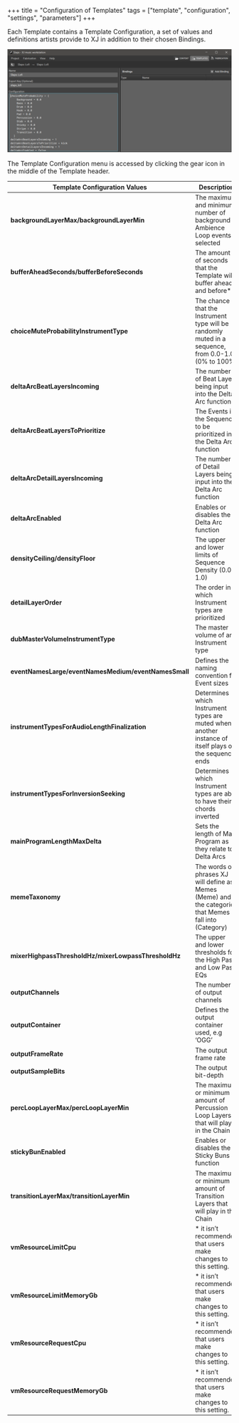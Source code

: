 +++
title = "Configuration of Templates"
tags = ["template", "configuration", "settings", "parameters"]
+++

Each Template contains a Template Configuration, a set of values and definitions artists provide to XJ in addition to their chosen Bindings.

![Configuration of Templates](configuration-of-templates.png)

The Template Configuration menu is accessed by clicking the gear icon in the middle of the Template header.

| Template Configuration Values | Description                                                                                   |
|-------------------------------|-----------------------------------------------------------------------------------------------|
| **backgroundLayerMax/backgroundLayerMin** | The maximum and minimum number of background Ambience Loop events selected                    |
| **bufferAheadSeconds/bufferBeforeSeconds** | The amount of seconds that the Template will buffer ahead and before*                        |
| **choiceMuteProbabilityInstrumentType** | The chance that the Instrument type will be randomly muted in a sequence, from 0.0-1.0 (0% to 100%) |
| **deltaArcBeatLayersIncoming**    | The number of Beat Layers being input into the Delta Arc function                              |
| **deltaArcBeatLayersToPrioritize** | The Events in the Sequence to be prioritized in the Delta Arc function                         |
| **deltaArcDetailLayersIncoming**  | The number of Detail Layers being input into the Delta Arc function                            |
| **deltaArcEnabled**               | Enables or disables the Delta Arc function                                                   |
| **densityCeiling/densityFloor**   | The upper and lower limits of Sequence Density (0.0-1.0)                                       |
| **detailLayerOrder**              | The order in which Instrument types are prioritized                                           |
| **dubMasterVolumeInstrumentType** | The master volume of an Instrument type                                                       |
| **eventNamesLarge/eventNamesMedium/eventNamesSmall** | Defines the naming convention for Event sizes                                         |
| **instrumentTypesForAudioLengthFinalization** | Determines which Instrument types are muted when another instance of itself plays or the sequence ends |
| **instrumentTypesForInversionSeeking** | Determines which Instrument types are able to have their chords inverted                   |
| **mainProgramLengthMaxDelta**     | Sets the length of Main Program as they relate to Delta Arcs                                   |
| **memeTaxonomy**                  | The words or phrases XJ will define as Memes (Meme) and the categories that Memes fall into (Category) |
| **mixerHighpassThresholdHz/mixerLowpassThresholdHz** | The upper and lower thresholds for the High Pass and Low Pass EQs                           |
| **outputChannels**                | The number of output channels                                                                 |
| **outputContainer**               | Defines the output container used, e.g ‘OGG’                                                   |
| **outputFrameRate**               | The output frame rate                                                                         |
| **outputSampleBits**              | The output bit-depth                                                                          |
| **percLoopLayerMax/percLoopLayerMin** | The maximum or minimum amount of Percussion Loop Layers that will play in the Chain           |
| **stickyBunEnabled**              | Enables or disables the Sticky Buns function                                                  |
| **transitionLayerMax/transitionLayerMin** | The maximum or minimum amount of Transition Layers that will play in the Chain              |
| **vmResourceLimitCpu**            | * it isn’t recommended that users make changes to this setting.                               |
| **vmResourceLimitMemoryGb**       | * it isn’t recommended that users make changes to this setting.                               |
| **vmResourceRequestCpu**          | * it isn’t recommended that users make changes to this setting.                               |
| **vmResourceRequestMemoryGb**     | * it isn’t recommended that users make changes to this setting.                               |
